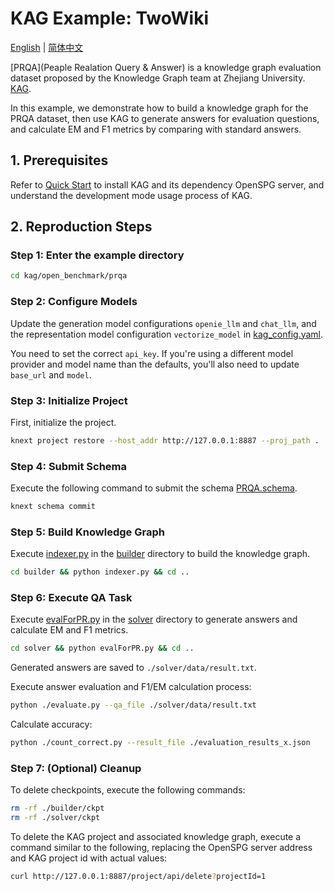 # KAG Example: TwoWiki

[English](./README.md) |
[简体中文](./README_cn.md)

[PRQA](Peaple Realation Query & Answer) is a knowledge graph evaluation dataset proposed by the Knowledge Graph team at Zhejiang University. [KAG](https://arxiv.org/abs/2409.13731).

In this example, we demonstrate how to build a knowledge graph for the PRQA dataset, then use KAG to generate answers for evaluation questions, and calculate EM and F1 metrics by comparing with standard answers.

## 1. Prerequisites

Refer to [Quick Start](https://openspg.yuque.com/ndx6g9/0.6/quzq24g4esal7q17) to install KAG and its dependency OpenSPG server, and understand the development mode usage process of KAG.

## 2. Reproduction Steps

### Step 1: Enter the example directory

```bash
cd kag/open_benchmark/prqa
```

### Step 2: Configure Models

Update the generation model configurations `openie_llm` and `chat_llm`, and the representation model configuration `vectorize_model` in [kag_config.yaml](./kag_config.yaml).

You need to set the correct `api_key`. If you're using a different model provider and model name than the defaults, you'll also need to update `base_url` and `model`.

### Step 3: Initialize Project

First, initialize the project.

```bash
knext project restore --host_addr http://127.0.0.1:8887 --proj_path .
```

### Step 4: Submit Schema

Execute the following command to submit the schema [PRQA.schema](./schema/PRQA.schema).

```bash
knext schema commit
```

### Step 5: Build Knowledge Graph

Execute [indexer.py](./builder/indexer.py) in the [builder](./builder) directory to build the knowledge graph.

```bash
cd builder && python indexer.py && cd ..
```

### Step 6: Execute QA Task

Execute [evalForPR.py](./solver/evalForPR.py) in the [solver](./solver) directory to generate answers and calculate EM and F1 metrics.

```bash
cd solver && python evalForPR.py && cd ..
```

Generated answers are saved to `./solver/data/result.txt`.

Execute answer evaluation and F1/EM calculation process:
```bash
python ./evaluate.py --qa_file ./solver/data/result.txt
```

Calculate accuracy:
```bash
python ./count_correct.py --result_file ./evaluation_results_x.json
```

### Step 7: (Optional) Cleanup

To delete checkpoints, execute the following commands:

```bash
rm -rf ./builder/ckpt
rm -rf ./solver/ckpt
```

To delete the KAG project and associated knowledge graph, execute a command similar to the following, replacing the OpenSPG server address and KAG project id with actual values:

```bash
curl http://127.0.0.1:8887/project/api/delete?projectId=1
```